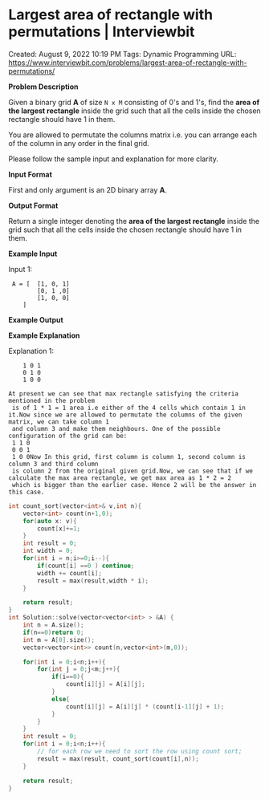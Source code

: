 # Largest area of rectangle with permutations | Interviewbit

Created: August 9, 2022 10:19 PM
Tags: Dynamic Programming
URL: https://www.interviewbit.com/problems/largest-area-of-rectangle-with-permutations/

**Problem Description**

Given a binary grid **A** of size `N x M` consisting of 0's and 1's, find the **area of the largest rectangle** inside the grid such that all the cells inside the chosen rectangle should have 1 in them.

You are allowed to permutate the columns matrix i.e. you can arrange each of the column in any order in the final grid.

Please follow the sample input and explanation for more clarity.

**Input Format**

First and only argument is an 2D binary array **A**.

**Output Format**

Return a single integer denoting the **area of the largest rectangle** inside the grid such that all the cells inside the chosen rectangle should have 1 in them.

**Example Input**

Input 1:

```
 A = [  [1, 0, 1]
        [0, 1 ,0]
        [1, 0, 0]
    ]

```

**Example Output**

**Example Explanation**

Explanation 1:

```
    1 0 1
    0 1 0
    1 0 0

At present we can see that max rectangle satisfying the criteria mentioned in the problem
 is of 1 * 1 = 1 area i.e either of the 4 cells which contain 1 in it.Now since we are allowed to permutate the columns of the given matrix, we can take column 1
 and column 3 and make them neighbours. One of the possible configuration of the grid can be:
 1 1 0
 0 0 1
 1 0 0Now In this grid, first column is column 1, second column is column 3 and third column
 is column 2 from the original given grid.Now, we can see that if we calculate the max area rectangle, we get max area as 1 * 2 = 2
 which is bigger than the earlier case. Hence 2 will be the answer in this case.

```

```cpp
int count_sort(vector<int>& v,int n){
    vector<int> count(n+1,0);
    for(auto x: v){
        count[x]+=1;
    }
    int result = 0;
    int width = 0;
    for(int i = n;i>=0;i--){
        if(count[i] ==0 ) continue;
        width += count[i];
        result = max(result,width * i);
    }

    return result;
}
int Solution::solve(vector<vector<int> > &A) {
    int n = A.size();
    if(n==0)return 0;
    int m = A[0].size();
    vector<vector<int>> count(n,vector<int>(m,0));

    for(int i = 0;i<n;i++){
        for(int j = 0;j<m;j++){
            if(i==0){
                count[i][j] = A[i][j];
            }
            else{
                count[i][j] = A[i][j] * (count[i-1][j] + 1);
            }
        }
    }
    int result = 0;
    for(int i = 0;i<n;i++){
        // for each row we need to sort the row using count sort;
        result = max(result, count_sort(count[i],n));
    }

    return result;
}
```